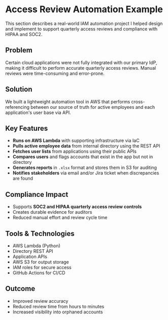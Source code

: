 # Access Review Automation Example

This section describes a real-world IAM automation project I helped design and implement to support quarterly access reviews and compliance with HIPAA and SOC2.

## Problem

Certain cloud applications were not fully integrated with our primary IdP, making it difficult to perform accurate quarterly access reviews. Manual reviews were time-consuming and error-prone.

## Solution

We built a lightweight automation tool in AWS that performs cross-referencing between our source of truth for active employees and each application's user base via API.

## Key Features

- **Runs on AWS Lambda** with supporting infrastructure via IaC
- **Pulls active employee data** from internal directory using the REST API
- **Fetches user lists** from applications using their public APIs
- **Compares users** and flags accounts that exist in the app but not in directory
- **Generates reports** in `.xlsx` format and stores them in S3 for auditing
- **Notifies stakeholders** via email and/or Jira ticket when discrepancies are found

## Compliance Impact

- Supports **SOC2 and HIPAA quarterly access review controls**
- Creates durable evidence for auditors
- Reduced manual effort and review cycle time

## Tools & Technologies

- AWS Lambda (Python)
- Directory REST API
- Application APIs
- AWS S3 for output storage
- IAM roles for secure access
- GitHub Actions for CI/CD

## Outcome

- Improved review accuracy
- Reduced review time from hours to minutes
- Increased visibility into orphaned accounts
